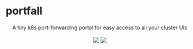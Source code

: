 # portfall

<p align="center">
A tiny k8s port-forwarding portal for easy access to all your cluster UIs
<br/><br/>
<a href="https://goreportcard.com/report/github.com/rekon-oss/portfall"><img src="https://goreportcard.com/badge/github.com/rekon-oss/portfall"/></a>
<a href="https://github.com/rekon-oss/portfall/blob/master/LICENSE"><img src="https://img.shields.io/badge/License-MIT-blue.svg"></a>
</p>
